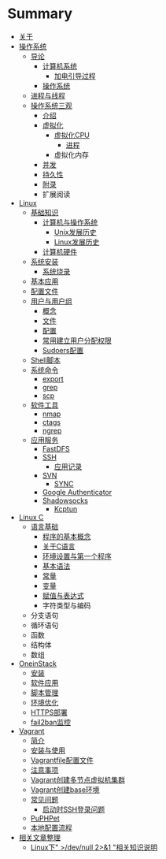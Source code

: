 # Summary

* [关于](README.md)
* [操作系统](cao-zuo-xi-tong.md)
  * [导论](cao-zuo-xi-tong/dao-lun.md)
    * [计算机系统](cao-zuo-xi-tong/dao-lun/ji-suan-ji-xi-tong-de-jie-gou.md)
      * [加电引导过程](cao-zuo-xi-tong/dao-lun/ji-suan-ji-xi-tong-de-jie-gou/jia-dian-yin-dao-guo-cheng.md)
    * [操作系统](cao-zuo-xi-tong/dao-lun/cao-zuo-xi-tong-de-jie-gou.md)
  * [进程与线程](cao-zuo-xi-tong/jin-cheng-yu-xian-cheng.md)
  * [操作系统三观](cao-zuo-xi-tong/cao-zuo-xi-tong-san-guan.md)
    * [介绍](cao-zuo-xi-tong/cao-zuo-xi-tong-san-guan/jie-shao.md)
    * [虚拟化](cao-zuo-xi-tong/cao-zuo-xi-tong-san-guan/xu-ni-hua.md)
      * [虚拟化CPU](cao-zuo-xi-tong/cao-zuo-xi-tong-san-guan/xu-ni-hua/xu-ni-hua-cpu.md)
        * [进程](cao-zuo-xi-tong/cao-zuo-xi-tong-san-guan/xu-ni-hua/xu-ni-hua-cpu/jin-cheng.md)
      * 虚拟化内存
    * [并发](cao-zuo-xi-tong/cao-zuo-xi-tong-san-guan/bing-fa.md)
    * [持久性](cao-zuo-xi-tong/cao-zuo-xi-tong-san-guan/chi-jiu-xing.md)
    * [附录](cao-zuo-xi-tong/cao-zuo-xi-tong-san-guan/fu-lu.md)
    * 扩展阅读
* [Linux](learning_linux.md)
  * [基础知识](learning_linux/ji-chu-zhi-shi.md)
    * [计算机与操作系统](learning_linux/ji-chu-zhi-shi/ji-suan-ji-cao-zuo-xi-tong.md)
      * [Unix发展历史](learning_linux/ji-chu-zhi-shi/ji-suan-ji-cao-zuo-xi-tong/unixfa-zhan-li-shi.md)
      * [Linux发展历史](learning_linux/ji-chu-zhi-shi/ji-suan-ji-cao-zuo-xi-tong/linuxfa-zhan-li-shi.md)
    * [计算机硬件](learning_linux/ji-chu-zhi-shi/ji-suan-ji-ying-jian.md)
  * [系统安装](learning_linux/xi-tong-an-zhuang.md)
    * [系统烧录](learning_linux/xi-tong-an-zhuang/xi-tong-shao-lu.md)
  * [基本应用](learning_linux/xi-tong-ji-ben-ying-yong.md)
  * [配置文件](learning_linux/pei-zhi-wen-jian.md)
  * [用户与用户组](learning_linux/yong-hu-yu-yong-hu-zu.md)
    * [概念](learning_linux/yong-hu-yu-yong-hu-zu/gai-nian.md)
    * [文件](learning_linux/yong-hu-yu-yong-hu-zu/wen-jian.md)
    * [配置](learning_linux/yong-hu-yu-yong-hu-zu/pei-zhi.md)
    * [常用建立用户分配权限](learning_linux/yong-hu-yu-yong-hu-zu/chang-yong-jian-li-yong-hu-fen-pei-quan-xian.md)
    * [Sudoers配置](learning_linux/yong-hu-yu-yong-hu-zu/sudoerspei-zhi.md)
  * [Shell脚本](learning_linux/shelljiao-ben.md)
  * [系统命令](learning_linux/xi-tong-ming-ling.md)
    * [export](learning_linux/xi-tong-ming-ling/export.md)
    * [grep](learning_linux/xi-tong-ming-ling/grep.md)
    * [scp](learning_linux/xi-tong-ming-ling/scp.md)
  * [软件工具](learning_linux/ruan-jian-gong-ju.md)
    * [nmap](learning_linux/ruan-jian-gong-ju/nmap.md)
    * [ctags](learning_linux/ruan-jian-gong-ju/ctags.md)
    * [ngrep](learning_linux/ruan-jian-gong-ju/ngrep.md)
  * [应用服务](learning_linux/ying-yong-fu-wu.md)
    * [FastDFS](learning_linux/ying-yong-fu-wu/fastdfs.md)
    * [SSH](learning_linux/ying-yong-fu-wu/ssh.md)
      * [应用记录](learning_linux/ying-yong-fu-wu/ssh/ying-yong-ji-lu.md)
    * [SVN](learning_linux/ying-yong-fu-wu/svn.md)
      * [SYNC](learning_linux/ying-yong-fu-wu/svn/sync.md)
    * [Google Authenticator](learning_linux/ying-yong-fu-wu/google-authenticator.md)
    * [Shadowsocks](learning_linux/ying-yong-fu-wu/shadowsocks.md)
      * [Kcptun](learning_linux/ying-yong-fu-wu/shadowsocks/kcptun.md)
* [Linux C](linux_c.md)
  * [语言基础](linux_c/yu-yan-ji-chu.md)
    * [程序的基本概念](linux_c/yu-yan-ji-chu/cheng-xu-de-ji-ben-gai-nian.md)
    * [关于C语言](linux_c/yu-yan-ji-chu/guan-yu-c-yu-yan.md)
    * [环境设置与第一个程序](linux_c/yu-yan-ji-chu/huan-jing-she-zhi-yu-di-yi-ge-cheng-xu.md)
    * [基本语法](linux_c/yu-yan-ji-chu/ji-ben-yu-fa.md)
    * [常量](linux_c/yu-yan-ji-chu/chang-liang.md)
    * [变量](linux_c/yu-yan-ji-chu/bian-liang.md)
    * [赋值与表达式](linux_c/yu-yan-ji-chu/fu-zhi-yu-biao-da-shi.md)
    * 字符类型与编码
  * 分支语句
  * 循环语句
  * 函数
  * 结构体
  * 数组
* [OneinStack](oneinstack.md)
  * [安装](oninstack/anzhuang.md)
  * [软件应用](oninstack/yingyong.md)
  * [脚本管理](oninstack/jiaoben.md)
  * [环境优化](oninstack/youhua.md)
  * [HTTPS部署](oninstack/httpspei-zhi.md)
  * [fail2ban监控](oninstack/fail2banjian-kong.md)
* [Vagrant](vagrant.md)
  * [简介](vagrant/jian-jie.md)
  * [安装与使用](vagrant/an-zhuang-yu-shi-yong.md)
  * [Vagrantfile配置文件](vagrant/vagrantfilepei-zhi-wen-jian.md)
  * [注意事项](vagrant/zhu-yi-shi-xiang.md)
  * [Vagrant创建多节点虚拟机集群](vagrant/vagrantchuang-jian-duo-jie-dian-xu-ni-ji-ji-qun.md)
  * [Vagrant创建base环境](vagrant/vagrantchuang-jian-base-huan-jing.md)
  * [常见问题](vagrant/chang-jian-wen-ti.md)
    * [启动时SSH登录问题](vagrant/chang-jian-wen-ti/qi-dong-shi-ssh-deng-lu-wen-ti.md)
  * [PuPHPet](vagrant/puphpet.md)
  * [本地配置流程](vagrant/ben-di-pei-zhi-liu-cheng.md)
* [相关文章整理](others.md)
  * [Linux下" &gt;/dev/null 2&gt;&1 "相关知识说明](others/linux4e0b22-dev-null-2-and-1-xiang-guan-zhi-shi-shuo-ming.md)

